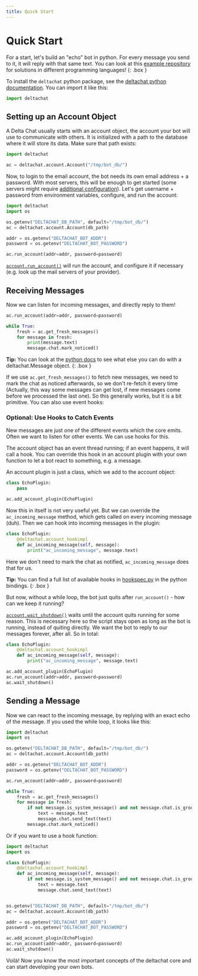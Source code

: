 ```yaml
---
title: Quick Start
---
```


# Quick Start

For a start, let's build an "echo" bot in python. For every message you send to it, it will reply with that same text.
You can look at this [example repository](https://github.com/deltachat-bot/echo) for solutions in different programming languages!
{: .box }

To install the `deltachat` python package, see the [deltachat python
documentation](https://py.delta.chat/install.html). You can import it like
this:

```python
import deltachat
```

## Setting up an Account Object

A Delta Chat usually starts with an account object, the account your bot will
use to communicate with others. It is initialized with a path to the database
where it will store its data. Make sure that path exists:

```python
import deltachat

ac = deltachat.account.Account("/tmp/bot_db/")
```

Now, to login to the email account, the bot needs its own email address + a
password. With most servers, this will be enough to get started (some servers
might require [additional configuration](https://providers.delta.chat)). Let's
get username + password from environment variables, configure, and run the
account:

```python
import deltachat
import os

os.getenv("DELTACHAT_DB_PATH", default="/tmp/bot_db/")
ac = deltachat.account.Account(db_path)

addr = os.getenv("DELTACHAT_BOT_ADDR")
password = os.getenv("DELTACHAT_BOT_PASSWORD")

ac.run_account(addr=addr, password=password)
```

[`account.run_account()`](https://py.delta.chat/api.html#deltachat.account.Account.run_account)
will run the account, and configure it if necessary (e.g. look up the mail
servers of your provider).

## Receiving Messages

Now we can listen for incoming messages, and directly reply to them!

```python
ac.run_account(addr=addr, password=password)

while True:
    fresh = ac.get_fresh_messages()
    for message in fresh:
        print(message.text)
        message.chat.mark_noticed()
```

**Tip:** You can look at the [python
docs](https://py.delta.chat/api.html#deltachat.message.Message) to see what
else you can do with a deltachat.Message object.
{: .box }

If we use `ac.get_fresh_messages()` to fetch new messages, we need to mark the
chat as noticed afterwards, so we don't re-fetch it every time (Actually, this
way some messages can get lost, if new messages come before we processed the
last one). So this generally works, but it is a bit primitive. You can also use
event hooks:

### Optional: Use Hooks to Catch Events

New messages are just one of the different events which the core emits. Often
we want to listen for other events. We can use hooks for this.

The account object has an event thread running; if an event happens, it will
call a hook. You can override this hook in an account plugin with your own
function to let a bot react to something, e.g. a message.

An account plugin is just a class, which we add to the account object:

```python
class EchoPlugin:
    pass

ac.add_account_plugin(EchoPlugin)
```

Now this in itself is not very useful yet. But we can override the
`ac_incoming_message` method, which gets called on every incoming message
(duh). Then we can hook into incoming messages in the plugin:

```python
class EchoPlugin:
    @deltachat.account_hookimpl
    def ac_incoming_message(self, message):
        print("ac_incoming_message", message.text)
```

Here we don't need to mark the chat as notified, `ac_incoming_message` does
that for us.

**Tip:** You can find a full list of available hooks in
[hookspec.py](https://github.com/deltachat/deltachat-core-rust/blob/master/python/src/deltachat/hookspec.py)
in the python bindings.
{: .box }

But now, without a while loop, the bot just quits after `run_account()` - how
can we keep it running?

[`account.wait_shutdown()`](https://py.delta.chat/api.html#deltachat.account.Account.wait_shutdown)
waits until the account quits running for some reason. This is necessary here
so the script stays open as long as the bot is running, instead of quiting
directly. We want the bot to reply to our messages forever, after all. So in
total:

```python
class EchoPlugin:
    @deltachat.account_hookimpl
    def ac_incoming_message(self, message):
        print("ac_incoming_message", message.text)

ac.add_account_plugin(EchoPlugin)
ac.run_account(addr=addr, password=password)
ac.wait_shutdown()
```

## Sending a Message

Now we can react to the incoming message, by replying with an exact echo of the
message. If you used the while loop, it looks like this:

```python
import deltachat
import os

os.getenv("DELTACHAT_DB_PATH", default="/tmp/bot_db/")
ac = deltachat.account.Account(db_path)

addr = os.getenv("DELTACHAT_BOT_ADDR")
password = os.getenv("DELTACHAT_BOT_PASSWORD")

ac.run_account(addr=addr, password=password)

while True:
    fresh = ac.get_fresh_messages()
    for message in fresh:
        if not message.is_system_message() and not message.chat.is_group():
            text = message.text
            message.chat.send_text(text)
        message.chat.mark_noticed()
```

Or if you want to use a hook function:

```python
import deltachat
import os

class EchoPlugin:
    @deltachat.account_hookimpl
    def ac_incoming_message(self, message):
        if not message.is_system_message() and not message.chat.is_group():
            text = message.text
            message.chat.send_text(text)


os.getenv("DELTACHAT_DB_PATH", default="/tmp/bot_db/")
ac = deltachat.account.Account(db_path)

addr = os.getenv("DELTACHAT_BOT_ADDR")
password = os.getenv("DELTACHAT_BOT_PASSWORD")

ac.add_account_plugin(EchoPlugin)
ac.run_account(addr=addr, password=password)
ac.wait_shutdown()
```

Voilà! Now you know the most important concepts of the deltachat core and can
start developing your own bots.

